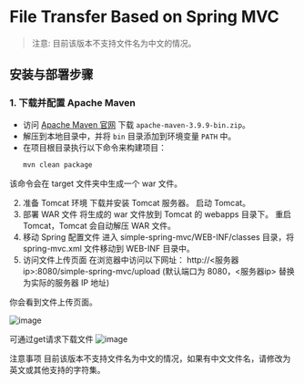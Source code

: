 # File Transfer Based on Spring MVC

> 注意: 目前该版本不支持文件名为中文的情况。

## 安装与部署步骤

### 1. 下载并配置 Apache Maven
- 访问 [Apache Maven 官网](https://maven.apache.org/download.cgi) 下载 `apache-maven-3.9.9-bin.zip`。
- 解压到本地目录中，并将 `bin` 目录添加到环境变量 `PATH` 中。
- 在项目根目录执行以下命令来构建项目：
  ```bash
  mvn clean package
该命令会在 target 文件夹中生成一个 war 文件。

2. 准备 Tomcat 环境
下载并安装 Tomcat 服务器。
启动 Tomcat。
3. 部署 WAR 文件
将生成的 war 文件放到 Tomcat 的 webapps 目录下。
重启 Tomcat，Tomcat 会自动解压 WAR 文件。
4. 移动 Spring 配置文件
进入 simple-spring-mvc/WEB-INF/classes 目录，将 spring-mvc.xml 文件移动到 WEB-INF 目录中。
5. 访问文件上传页面
在浏览器中访问以下网址：
http://<服务器ip>:8080/simple-spring-mvc/upload
(默认端口为 8080，<服务器ip> 替换为实际的服务器 IP 地址)

你会看到文件上传页面。

![image](https://github.com/user-attachments/assets/f4330fe1-37ec-4a5e-9a57-2ef3c1a9041d)

可通过get请求下载文件
![image](https://github.com/user-attachments/assets/ec8731c6-e91c-42f9-b626-e02b98e298d7)


注意事项
目前该版本不支持文件名为中文的情况，如果有中文文件名，请修改为英文或其他支持的字符集。

